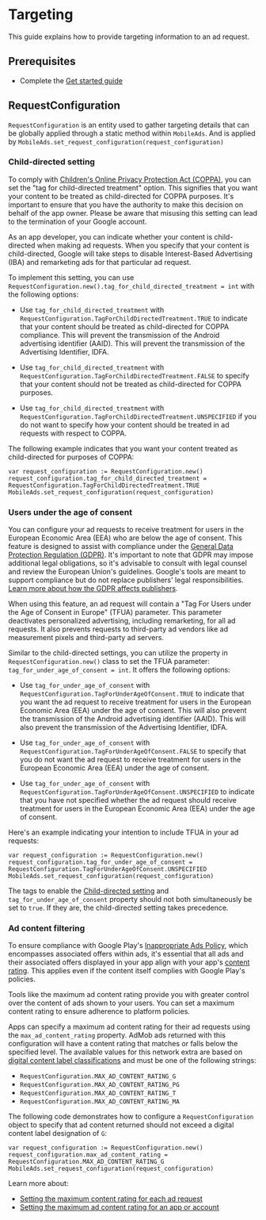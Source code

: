 # Targeting
This guide explains how to provide targeting information to an ad request. 

## Prerequisites
- Complete the [Get started guide](README.md)


## RequestConfiguration

`RequestConfiguration` is an entity used to gather targeting details that can be globally applied through a static method within `MobileAds`. And is applied by `MobileAds.set_request_configuration(request_configuration)`

### Child-directed setting
To comply with [Children's Online Privacy Protection Act (COPPA)](https://www.ftc.gov/tips-advice/business-center/privacy-and-security/children%27s-privacy), you can set the "tag for child-directed treatment" option. This signifies that you want your content to be treated as child-directed for COPPA purposes. It's important to ensure that you have the authority to make this decision on behalf of the app owner. Please be aware that misusing this setting can lead to the termination of your Google account.

As an app developer, you can indicate whether your content is child-directed when making ad requests. When you specify that your content is child-directed, Google will take steps to disable Interest-Based Advertising (IBA) and remarketing ads for that particular ad request.

To implement this setting, you can use `RequestConfiguration.new().tag_for_child_directed_treatment = int` with the following options:

- Use `tag_for_child_directed_treatment` with `RequestConfiguration.TagForChildDirectedTreatment.TRUE` to indicate that your content should be treated as child-directed for COPPA compliance. This will prevent the transmission of the Android advertising identifier (AAID). This will prevent the transmission of the Advertising Identifier, IDFA.

- Use `tag_for_child_directed_treatment` with `RequestConfiguration.TagForChildDirectedTreatment.FALSE` to specify that your content should not be treated as child-directed for COPPA purposes.

- Use `tag_for_child_directed_treatment` with `RequestConfiguration.TagForChildDirectedTreatment.UNSPECIFIED` if you do not want to specify how your content should be treated in ad requests with respect to COPPA.

The following example indicates that you want your content treated as child-directed for purposes of COPPA:

```gdscript
var request_configuration := RequestConfiguration.new()
request_configuration.tag_for_child_directed_treatment = RequestConfiguration.TagForChildDirectedTreatment.TRUE
MobileAds.set_request_configuration(request_configuration)
```

### Users under the age of consent

You can configure your ad requests to receive treatment for users in the European Economic Area (EEA) who are below the age of consent. This feature is designed to assist with compliance under the [General Data Protection Regulation (GDPR)](https://eur-lex.europa.eu/legal-content/EN/TXT/?uri=CELEX:32016R0679). It's important to note that GDPR may impose additional legal obligations, so it's advisable to consult with legal counsel and review the European Union's guidelines. Google's tools are meant to support compliance but do not replace publishers' legal responsibilities. [Learn more about how the GDPR affects publishers](https://support.google.com/admob/answer/7666366).

When using this feature, an ad request will contain a "Tag For Users under the Age of Consent in Europe" (TFUA) parameter. This parameter deactivates personalized advertising, including remarketing, for all ad requests. It also prevents requests to third-party ad vendors like ad measurement pixels and third-party ad servers.

Similar to the child-directed settings, you can utilize the property in `RequestConfiguration.new()` class to set the TFUA parameter: `tag_for_under_age_of_consent = int`. It offers the following options:

- Use `tag_for_under_age_of_consent` with `RequestConfiguration.TagForUnderAgeOfConsent.TRUE` to indicate that you want the ad request to receive treatment for users in the European Economic Area (EEA) under the age of consent. This will also prevent the transmission of the Android advertising identifier (AAID). This will also prevent the transmission of the Advertising Identifier, IDFA.

- Use `tag_for_under_age_of_consent` with `RequestConfiguration.TagForUnderAgeOfConsent.FALSE` to specify that you do not want the ad request to receive treatment for users in the European Economic Area (EEA) under the age of consent.

- Use `tag_for_under_age_of_consent` with `RequestConfiguration.TagForUnderAgeOfConsent.UNSPECIFIED` to indicate that you have not specified whether the ad request should receive treatment for users in the European Economic Area (EEA) under the age of consent.

Here's an example indicating your intention to include TFUA in your ad requests:

```gdscript
var request_configuration := RequestConfiguration.new()
request_configuration.tag_for_under_age_of_consent = RequestConfiguration.TagForUnderAgeOfConsent.UNSPECIFIED
MobileAds.set_request_configuration(request_configuration)
```

The tags to enable the [Child-directed setting](#child-directed-setting) and `tag_for_under_age_of_consent` property should not both simultaneously be set to `true`. If they are, the child-directed setting takes precedence.


### Ad content filtering

To ensure compliance with Google Play's [Inappropriate Ads Policy](https://support.google.com/googleplay/android-developer/answer/9857753#zippy=%2Cexamples-of-common-violations), which encompasses associated offers within ads, it's essential that all ads and their associated offers displayed in your app align with your app's [content rating](https://support.google.com/googleplay/android-developer/answer/9898843). This applies even if the content itself complies with Google Play's policies.

Tools like the maximum ad content rating provide you with greater control over the content of ads shown to your users. You can set a maximum content rating to ensure adherence to platform policies.

Apps can specify a maximum ad content rating for their ad requests using the `max_ad_content_rating` property. AdMob ads returned with this configuration will have a content rating that matches or falls below the specified level. The available values for this network extra are based on [digital content label classifications](https://support.google.com/admob/answer/7562142) and must be one of the following strings:

- `RequestConfiguration.MAX_AD_CONTENT_RATING_G`
- `RequestConfiguration.MAX_AD_CONTENT_RATING_PG`
- `RequestConfiguration.MAX_AD_CONTENT_RATING_T`
- `RequestConfiguration.MAX_AD_CONTENT_RATING_MA`

The following code demonstrates how to configure a `RequestConfiguration` object to specify that ad content returned should not exceed a digital content label designation of `G`:

```gdscript
var request_configuration := RequestConfiguration.new()
request_configuration.max_ad_content_rating = RequestConfiguration.MAX_AD_CONTENT_RATING_G
MobileAds.set_request_configuration(request_configuration)
```

Learn more about:

- [Setting the maximum content rating for each ad request](https://support.google.com/admob/answer/10477886)
- [Setting the maximum ad content rating for an app or account](https://support.google.com/admob/answer/7562142)


